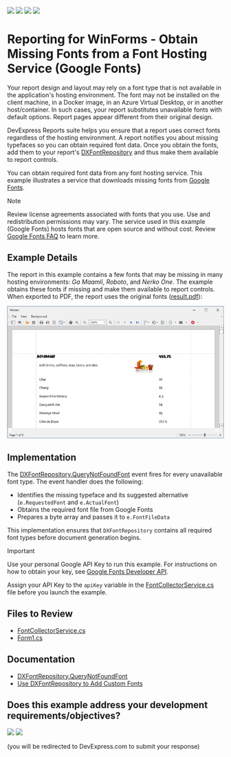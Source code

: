<!-- default badges list -->
![](https://img.shields.io/endpoint?url=https://codecentral.devexpress.com/api/v1/VersionRange/852747961/24.2.1%2B)
[![](https://img.shields.io/badge/Open_in_DevExpress_Support_Center-FF7200?style=flat-square&logo=DevExpress&logoColor=white)](https://supportcenter.devexpress.com/ticket/details/T1252015)
[![](https://img.shields.io/badge/📖_How_to_use_DevExpress_Examples-e9f6fc?style=flat-square)](https://docs.devexpress.com/GeneralInformation/403183)
[![](https://img.shields.io/badge/💬_Leave_Feedback-feecdd?style=flat-square)](#does-this-example-address-your-development-requirementsobjectives)
<!-- default badges end -->
# Reporting for WinForms - Obtain Missing Fonts from a Font Hosting Service (Google Fonts)

Your report design and layout may rely on a font type that is not available in the application's hosting environment. The font may not be installed on the client machine, in a Docker image, in an Azure Virtual Desktop, or in another host/container. In such cases, your report substitutes unavailable fonts with default options. Report pages appear different from their original design.  

DevExpress Reports suite helps you ensure that a report uses correct fonts regardless of the hosting environment. A report notifies you about missing typefaces so you can obtain required font data. Once you obtain the fonts, add them to your report's [DXFontRepository](https://docs.devexpress.com/CoreLibraries/404255/devexpress-drawing-library/use-font-repository-to-add-custom-fonts?v=24.2) and thus make them available to report controls. 

You can obtain required font data from any font hosting service. This example illustrates a service that downloads missing fonts from [Google Fonts](https://fonts.google.com). 

> [!Note]
> Review license agreements associated with fonts that you use. Use and redistribution permissions may vary. The service used in this example (Google Fonts) hosts fonts that are open source and without cost. Review [Google Fonts FAQ](https://developers.google.com/fonts/faq) to learn more. 

## Example Details

The report in this example contains a few fonts that may be missing in many hosting environments: _Ga Maamli_, _Roboto_, and _Nerko One_. The example obtains these fonts if missing and make them available to report controls. When exported to PDF, the report uses the original fonts ([result.pdf](result.pdf)):

![Report PDF file uses typefaces obtained from Google Fonts](report-with-fonts.png)

## Implementation

The [DXFontRepository.QueryNotFoundFont](https://docs.devexpress.com/CoreLibraries/DevExpress.Drawing.DXFontRepository.QueryNotFoundFont?v=24.2) event fires for every unavailable font type. The event handler does the following: 

- Identifies the missing typeface and its suggested alternative (`e.RequestedFont` and `e.ActualFont`) 
- Obtains the required font file from Google Fonts
- Prepares a byte array and passes it to `e.FontFileData`

This implementation ensures that `DXFontRepository` contains all required font types before document generation begins.  


> [!Important]
> Use your personal Google API Key to run this example. For instructions on how to obtain your key, see [Google Fonts Developer API](https://developers.google.com/fonts/docs/developer_api#identifying_your_application_to_google). 
>
> Assign your API Key to the `apiKey` variable in the [FontCollectorService.cs](./CS/LoadMissingFonts/FontCollectorService.cs#L19) file before you launch the example. 

## Files to Review

- [FontCollectorService.cs](./CS/LoadMissingFonts/FontCollectorService.cs)
- [Form1.cs](./CS/LoadMissingFonts/Form1.cs)

## Documentation

- [DXFontRepository.QueryNotFoundFont](https://docs.devexpress.com/CoreLibraries/DevExpress.Drawing.DXFontRepository.QueryNotFoundFont?v=24.2)
- [Use DXFontRepository to Add Custom Fonts](https://docs.devexpress.com/CoreLibraries/404255/devexpress-drawing-library/use-font-repository-to-add-custom-fonts?v=24.2)

<!-- feedback -->
## Does this example address your development requirements/objectives?

[<img src="https://www.devexpress.com/support/examples/i/yes-button.svg"/>](https://www.devexpress.com/support/examples/survey.xml?utm_source=github&utm_campaign=reporting-winforms-load-missing-fonts-from-google&~~~was_helpful=yes) [<img src="https://www.devexpress.com/support/examples/i/no-button.svg"/>](https://www.devexpress.com/support/examples/survey.xml?utm_source=github&utm_campaign=reporting-winforms-load-missing-fonts-from-google&~~~was_helpful=no)

(you will be redirected to DevExpress.com to submit your response)
<!-- feedback end -->
